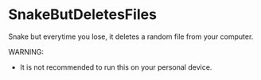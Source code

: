# SnakeButDeletesFiles
Snake but everytime you lose, it deletes a random file from your computer.

WARNING:
- It is not recommended to run this on your personal device.
